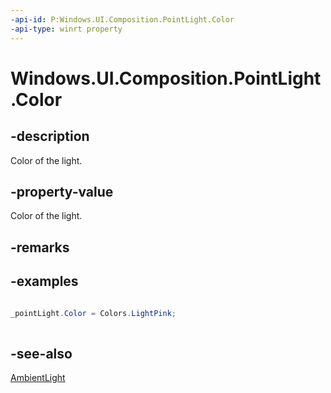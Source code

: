 ```yaml
---
-api-id: P:Windows.UI.Composition.PointLight.Color
-api-type: winrt property
---
```


<!-- Property syntax
public Windows.UI.Color Color { get;  set; }
-->

# Windows.UI.Composition.PointLight.Color

## -description
Color of the light.



## -property-value
Color of the light.

## -remarks

## -examples
```csharp

_pointLight.Color = Colors.LightPink;   
          
```



## -see-also
[AmbientLight](ambientlight.md)
